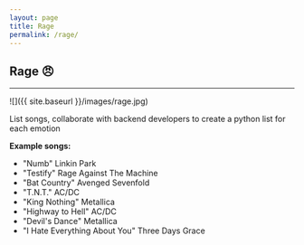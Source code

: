 ```yaml
---
layout: page
title: Rage
permalink: /rage/
---
```


## Rage 😠

---

![]({{ site.baseurl }}/images/rage.jpg)

List songs, collaborate with backend developers to create a python list for each emotion

**Example songs:**
- "Numb" Linkin Park
- "Testify" Rage Against The Machine
- "Bat Country" Avenged Sevenfold
- "T.N.T." AC/DC
- "King Nothing" Metallica
- "Highway to Hell" AC/DC
- "Devil's Dance" Metallica
- "I Hate Everything About You" Three Days Grace
